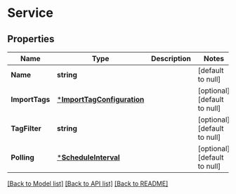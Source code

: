 # Service

## Properties
Name | Type | Description | Notes
------------ | ------------- | ------------- | -------------
**Name** | **string** |  | [default to null]
**ImportTags** | [***ImportTagConfiguration**](ImportTagConfiguration.md) |  | [optional] [default to null]
**TagFilter** | **string** |  | [optional] [default to null]
**Polling** | [***ScheduleInterval**](ScheduleInterval.md) |  | [optional] [default to null]

[[Back to Model list]](../README.md#documentation-for-models) [[Back to API list]](../README.md#documentation-for-api-endpoints) [[Back to README]](../README.md)

